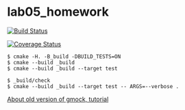 # lab05_homework

[![Build Status](https://travis-ci.org/Spardoks/lab05.svg?branch=master)](https://travis-ci.org/Spardoks/lab05_homework)

[![Coverage Status](https://coveralls.io/repos/github/Spardoks/lab05_homework/badge.svg)](https://coveralls.io/github/Spardoks/lab05_homework)

```
$ cmake -H. -B_build -DBUILD_TESTS=ON
$ cmake --build _build
$ cmake --build _build --target test

$ _build/check
$ cmake --build _build --target test -- ARGS=--verbose .
```

[About old version of gmock, tutorial](https://youtu.be/jEaXP7XcuZg)
